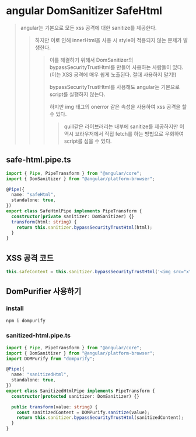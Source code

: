 # angular DomSanitizer SafeHtml

> angular는 기본으로 모든 xss 공격에 대한 sanitize를 제공한다.
>
> > 하지만 이로 인해 innerHtml을 사용 시 style이 적용되지 않는 문제가 발생한다.
> >
> > > 이를 해결하기 위해서 DomSanitizer의 bypassSecurityTrustHtml를 만들어 사용하는 사람들이 있다. (이는 XSS 공격에 매우 쉽게 노출된다. 절대 사용하지 말기!)
> > >
> > > bypassSecurityTrustHtml를 사용해도 angular는 기본으로 script를 실행하지 않는다.
> > >
> > > 하지만 img 태그의 onerror 같은 속성을 사용하여 xss 공격을 할 수 있다.
> > >
> > > > quill같은 라이브러리는 내부에 sanitize를 제공하지만 이 역시 브라우저에서 직접 fetch를 하는 방법으로 우회하여 script를 심을 수 있다.

## safe-html.pipe.ts

```ts
import { Pipe, PipeTransform } from "@angular/core";
import { DomSanitizer } from "@angular/platform-browser";

@Pipe({
  name: "safeHtml",
  standalone: true,
})
export class SafeHtmlPipe implements PipeTransform {
  constructor(private sanitizer: DomSanitizer) {}
  transform(html: string) {
    return this.sanitizer.bypassSecurityTrustHtml(html);
  }
}
```

## XSS 공격 코드

```ts
this.safeContent = this.sanitizer.bypassSecurityTrustHtml('<img src="x" onerror="alert(\'XSS 공격 성공!\')" />');
```

## DomPurifier 사용하기

### install

```sh
npm i dompurify
```

### sanitized-html.pipe.ts

```ts
import { Pipe, PipeTransform } from "@angular/core";
import { DomSanitizer } from "@angular/platform-browser";
import DOMPurify from "dompurify";

@Pipe({
  name: "sanitizedHtml",
  standalone: true,
})
export class SanitizedHtmlPipe implements PipeTransform {
  constructor(protected sanitizer: DomSanitizer) {}

  public transform(value: string) {
    const sanitizedContent = DOMPurify.sanitize(value);
    return this.sanitizer.bypassSecurityTrustHtml(sanitizedContent);
  }
}
```
